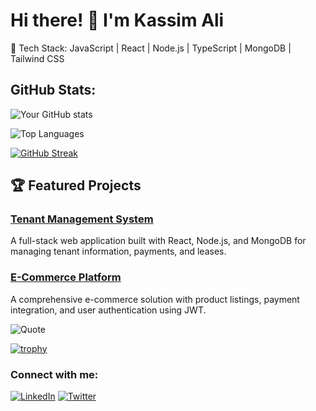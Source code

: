 # Hi there! 👋 I'm Kassim Ali

🔧 Tech Stack: JavaScript | React | Node.js | TypeScript | MongoDB | Tailwind CSS

## GitHub Stats:

![Your GitHub stats](https://github-readme-stats.vercel.app/api?username=kass8mal8&show_icons=true&theme=radical)

![Top Languages](https://github-readme-stats.vercel.app/api/top-langs/?username=kass8mal8&layout=compact&theme=radical)

[![GitHub Streak](https://streak-stats.demolab.com/?user=kass8mal8&theme=radical)](https://git.io/streak-stats)

## 🏆 Featured Projects

### [Tenant Management System](https://github.com/kass8mal8/tenant-management-system)

A full-stack web application built with React, Node.js, and MongoDB for managing tenant information, payments, and leases.

### [E-Commerce Platform](https://github.com/kass8mal8/ecommerce-platform)

A comprehensive e-commerce solution with product listings, payment integration, and user authentication using JWT.

![Quote](https://quotes-github-readme.vercel.app/api?type=horizontal&theme=radical)

[![trophy](https://github-profile-trophy.vercel.app/?username=kass8mal8&theme=radical)](https://github.com/ryo-ma/github-profile-trophy)

### Connect with me:

[![LinkedIn](https://img.shields.io/badge/-LinkedIn-blue?style=for-the-badge&logo=Linkedin)](https://www.linkedin.com/in/kassim-ali)
[![Twitter](https://img.shields.io/badge/-Twitter-blue?style=for-the-badge&logo=twitter)](https://twitter.com/caso245)

